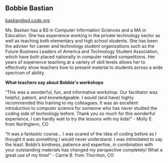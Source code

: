 ## Bobbie Bastian

[bastian@pd.code.org](mailto:bastian@pd.code.org)

Ms. Bastian has a BS in Computer Information Sciences and a MA in Education. She has experience working in the private technology sector as well as teaching both elementary and high school students. She has been the adviser for career and technology student organizations such as the Future Business Leaders of America and Technology Student Association, which have both placed nationally in computer related competitions. Her years of experience teaching at a variety of skill levels allows her to effectively show teachers how to present material to students across a wide spectrum of ability.

**What teachers say about Bobbie's workshops**

“This was a wonderful, fun, and informative workshop. Our facilitator was helpful, patient, and knowledgeable. I would (and have) highly recommended this training to my colleagues. It was an excellent introduction to computer science for someone who has never studied the coding side of technology before. Thank you so much for this wonderful experience, I can hardly wait to try the lessons with my kids!” - Molly E. from Northglenn, CO

“It was a fantastic course... I was scared of the idea of coding before as I thought it was something I would never understand. I was intimidated to say the least. Bobbi’s kindness, patience and expertise, in combination with your outstanding materials has changed my perspective completely! What a great use of my time!” - Carrie B. from Thornton, CO

